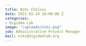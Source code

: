 ```yaml
---
title: Niki Chalusi
date: 2023-02-24 18:08:00 Z
categories:
- Digidem Lab
image: "/uploads/niki.png"
job: Administrative Project Manager
mail: niki@digidemlab.org
---
```

